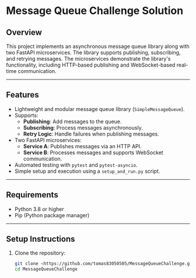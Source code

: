 # Message Queue Challenge Solution

## Overview
This project implements an asynchronous message queue library along with two FastAPI microservices. The library supports publishing, subscribing, and retrying messages. The microservices demonstrate the library's functionality, including HTTP-based publishing and WebSocket-based real-time communication.

---

## Features
- Lightweight and modular message queue library (`SimpleMessageQueue`).
- Supports:
  - **Publishing**: Add messages to the queue.
  - **Subscribing**: Process messages asynchronously.
  - **Retry Logic**: Handle failures when publishing messages.
- Two FastAPI microservices:
  - **Service A**: Publishes messages via an HTTP API.
  - **Service B**: Processes messages and supports WebSocket communication.
- Automated testing with `pytest` and `pytest-asyncio`.
- Simple setup and execution using a `setup_and_run.py` script.

---

## Requirements
- Python 3.8 or higher
- Pip (Python package manager)

---

## Setup Instructions

1. Clone the repository:
   ```bash
   git clone <https://github.com/tomas83050505/MessageQueueChallenge.git>
   cd MessageQueueChallenge

